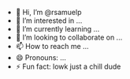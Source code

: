 - 👋 Hi, I’m @rsamuelp
- 👀 I’m interested in ...
- 🌱 I’m currently learning ...
- 💞️ I’m looking to collaborate on ...
- 📫 How to reach me ...
- 😄 Pronouns: ...
- ⚡ Fun fact: lowk just a chill dude

<!---
rsamuelp/rsamuelp is a ✨ special ✨ repository because its `README.md` (this file) appears on your GitHub profile.
You can click the Preview link to take a look at your changes.
--->
